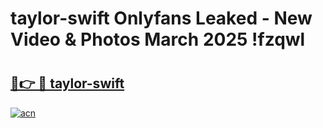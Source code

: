 # taylor-swift Onlyfans Leaked - New Video & Photos March 2025 !fzqwl

# <h2><a href="https://2xo7fi.iuczelnia.edu.pl?title=taylor-swift&ref=fzqwl">🔗👉 🔴 taylor-swift</a></h2>

[![acn](https://github.com/user-attachments/assets/0f9c940e-d8b0-45ae-aac7-cd30a18b3e1c)](https://2xo7fi.iuczelnia.edu.pl?title=taylor-swift&ref=fzqwl)

